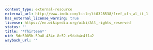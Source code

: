 ```yaml
---
content_type: external-resource
external_url: http://www.imdb.com/title/tt0328538/?ref_=fn_al_tt_1
has_external_license_warning: true
license: https://en.wikipedia.org/wiki/All_rights_reserved
status: ''
title: '*Thirteen*'
uid: 5de5005b-59a8-434c-8c52-c9dab4c4f1a2
wayback_url: ''
---
```

